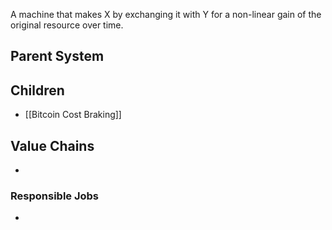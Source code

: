A machine that makes X by exchanging it with Y for a non-linear gain of the original resource over time.
## Parent System

## Children
- [[Bitcoin Cost Braking]]
## Value Chains
- 
### Responsible Jobs
-

